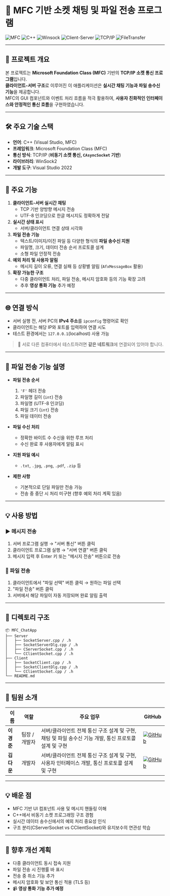 # 💬 MFC 기반 소켓 채팅 및 파일 전송 프로그램

![MFC](https://img.shields.io/badge/MFC-ChatApp-indigo)
![C++](https://img.shields.io/badge/C%2B%2B-Socket%20Programming-blueviolet)
![Winsock](https://img.shields.io/badge/Winsock-2.2-gray)
![Client-Server](https://img.shields.io/badge/Client%20%26%20Server-TCP-darkorange)
![TCP/IP](https://img.shields.io/badge/Protocol-TCP%2FIP-mediumseagreen)
![FileTransfer](https://img.shields.io/badge/File-Transfer-green)

---

## 📌 프로젝트 개요
본 프로젝트는 **Microsoft Foundation Class (MFC)** 기반의 **TCP/IP 소켓 통신 프로그램**입니다.  
**클라이언트-서버 구조**로 이루어진 이 애플리케이션은 **실시간 채팅 기능과 파일 송수신 기능**을 제공합니다.  
MFC의 GUI 컴포넌트와 이벤트 처리 흐름을 적극 활용하여, **사용자 친화적인 인터페이스와 안정적인 통신 흐름**을 구현하였습니다.

---

## 🛠️ 주요 기술 스택
- **언어**: C++ (Visual Studio, MFC)
- **프레임워크**: Microsoft Foundation Class (MFC)
- **통신 방식**: TCP/IP (**비동기 소켓 통신, `CAsyncSocket` 기반**)
- **라이브러리**: WinSock2
- **개발 도구**: Visual Studio 2022

---

## 🚀 주요 기능
1. **클라이언트-서버 실시간 채팅**
   - TCP 기반 양방향 메시지 전송
   - UTF-8 인코딩으로 한글 메시지도 정확하게 전달
2. **실시간 상태 표시**
   - 서버/클라이언트 연결 상태 시각화
3. **파일 전송 기능**
   - 텍스트/이미지/이진 파일 등 다양한 형식의 **파일 송수신 지원**
   - 파일명, 크기, 데이터 전송 순서 프로토콜 설계
   - 소형 파일 안정적 전송
4. **예외 처리 및 사용자 알림**
   - 메시지 길이 오류, 연결 실패 등 상황별 알림 (`AfxMessageBox` 활용)
5. **확장 가능한 구조**
   - 다중 클라이언트 처리, 파일 전송, 메시지 암호화 등의 기능 확장 고려
   - 추후 **영상 통화 기능** 추가 예정

---

## 🌐 연결 방식

- 서버 실행 전, 서버 PC의 **IPv4 주소**를 `ipconfig` 명령어로 확인
- 클라이언트는 해당 IP와 포트를 입력하여 연결 시도
- 테스트 환경에서는 `127.0.0.1`(localhost) 사용 가능

> 🧪 서로 다른 컴퓨터에서 테스트하려면 **같은 네트워크**에 연결되어 있어야 합니다.

---

## 📂 파일 전송 기능 설명

- **파일 전송 순서**
  1. `'F'` 헤더 전송
  2. 파일명 길이 (`int`) 전송
  3. 파일명 (UTF-8 인코딩)
  4. 파일 크기 (`int`) 전송
  5. 파일 데이터 전송

- **파일 수신 처리**
  - 정확한 바이트 수 수신을 위한 루프 처리
  - 수신 완료 후 사용자에게 알림 표시

- **지원 파일 예시**
  - `.txt`, `.jpg`, `.png`, `.pdf`, `.zip` 등

- **제한 사항**
  - 기본적으로 단일 파일만 전송 가능
  - 전송 중 중단 시 처리 미구현 (향후 예외 처리 계획 있음)

---

## 💡 사용 방법

### ▶ 메시지 전송

1. 서버 프로그램 실행 → "서버 통신" 버튼 클릭  
2. 클라이언트 프로그램 실행 → "서버 연결" 버튼 클릭  
3. 메시지 입력 후 Enter 키 또는 "메시지 전송" 버튼으로 전송

### 📎 파일 전송

1. 클라이언트에서 "파일 선택" 버튼 클릭 → 원하는 파일 선택  
2. "파일 전송" 버튼 클릭  
3. 서버에서 해당 파일이 자동 저장되며 완료 알림 출력

---

## 🔧 디렉토리 구조
```
📦 MFC_ChatApp
├── Server
│   ├── SocketServer.cpp / .h
│   ├── SocketServerDlg.cpp / .h
│   ├── CServerSocket.cpp / .h
│   └── CClientSocket.cpp / .h
├── Client
│   ├── SocketClient.cpp / .h
│   ├── SocketClientDlg.cpp / .h
│   └── CClientSocket.cpp / .h
└── README.md
```

---

## 👥 팀원 소개
| 이름 | 역할 | 주요 업무 | GitHub |
|------|------|-----------|--------|
| **이경준** | 팀장 / 개발자 | 서버/클라이언트 전체 통신 구조 설계 및 구현, 채팅 및 파일 송수신 기능 개발, 통신 프로토콜 설계 및 구현 | [![GitHub](https://img.shields.io/badge/GitHub-Profile-black?logo=github)](https://github.com/KYEONGJUN-LEE) |
| **김다운** | 개발자 | 서버/클라이언트 전체 통신 구조 설계 및 구현, 사용자 인터페이스 개발, 통신 프로토콜 설계 및 구현 | [![GitHub](https://img.shields.io/badge/GitHub-Profile-black?logo=github)](https://github.com/dawoonykim) |


---

## 💡 배운 점
- MFC 기반 UI 컴포넌트 사용 및 메시지 핸들링 이해
- C++에서 비동기 소켓 프로그래밍 구조 경험
- 실시간 데이터 송수신에서의 예외 처리 중요성 인식
- 구조 분리(CServerSocket vs CClientSocket)와 유지보수의 연관성 학습

---

## 🔮 향후 개선 계획
- 다중 클라이언트 동시 접속 지원
- 파일 전송 시 진행률 바 표시
- 전송 중 취소 기능 추가
- 메시지 암호화 및 보안 통신 적용 (TLS 등)
- 📹 **영상 통화 기능 추가 예정**
